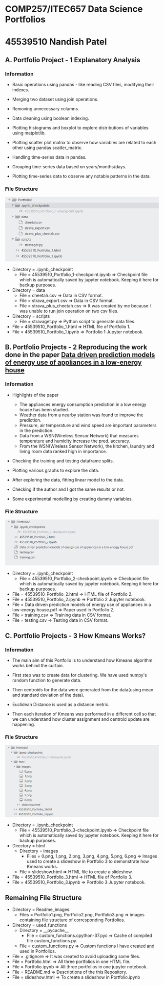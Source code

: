 

COMP257/ITEC657 Data Science Portfolios 
===
45539510 Nandish Patel
===

## A. Portfolio Project - 1 Explanatory Analysis

### Information

*  Basic operations using pandas - like reading CSV files, modifying their indexes.

*  Merging two dataset using join operations.

*  Removing unnecessary columns.

*  Data cleaning using boolean indexing.

*  Plotting histograms and boxplot to explore distributions of variables using matplotlib.

*  Plotting scatter plot matrix to observe how variables are related to each other using pandas scatter_matrix.

*  Handling time-series data in pandas.

*  Grouping time-series data based on years/months/days.

*  Plotting time-series data to observe any notable patterns in the data.

### File Structure

![Portfolio1 Tree](Readme_images/Portfolio1.png)

  *  Directory = .ipynb_checkpoint
	  *  File = 45539510_Portfolio_1-checkpoint.ipynb ⇒ Checkpoint file which is automatically saved by jupyter notebook. Keeping it here for backup purposes.
*  Directory = data
	  *  File = cheetah.csv ⇒  Data in CSV format.
	  *  File = strava_export.csv ⇒  Data in CSV format.
	  *  File = strava_plus_cheetah.csv ⇒  It was created by me because I was unable to run join operation on two csv files.
*  Directory = scripts
	*  File = stravaget.py ⇒ Python script to generate data files.
*  File = 45539510_Portfolio_1.html ⇒ HTML file of Portfolio 1.
*  File = 45539510_Portfolio_1.ipynb ⇒ Portfolio 1 Jupyter notebook.


## B. Portfolio Projects - 2 Reproducing the work done in the paper [Data driven prediction models of energy use of appliances in a low-energy house](https://www.sciencedirect.com/science/article/pii/S0378778816308970?via%3Dihub)

### Information

*  Highlights of the paper
		
	* The appliances energy consumption prediction in a low energy house has been studied.
	* Weather data from a nearby station was found to improve the prediction.
	* Pressure, air temperature and wind speed are important parameters in the prediction.
	* Data from a WSN(Wireless Sensor Network) that measures temperature and humidity increase the pred. accuracy.
	* From the WSN(Wireless Sensor Network), the kitchen, laundry and living room data ranked high in importance.

* Checking the training and testing dataframe splits.
* Plotting various graphs to explore the data.
* After exploring the data, fitting linear model to the data.
* Checking if the author and I got the same results or not.
* Some experimental modelling by creating dummy variables.

###  File Structure

![Portfolio2 Tree](Readme_images/Portfolio2.png)

  *  Directory = .ipynb_checkpoint
	  *  File = 45539510_Portfolio_2-checkpoint.ipynb ⇒ Checkpoint file which is automatically saved by jupyter notebook. Keeping it here for backup purposes.
*  File = 45539510_Portfolio_2.html ⇒ HTML file of Portfolio 2.
*  File = 45539510_Portfolio_2.ipynb ⇒ Portfolio 2 Jupyter notebook.
*  File = Data driven prediction models of energy use of appliances in a low-energy house.pdf ⇒ Paper used in Portfolio 2.
*  File = training.csv ⇒ Training data in CSV format.
*  File = testing.csv ⇒ Testing data in CSV format.

## C. Portfolio Projects - 3 How Kmeans Works?

### Information

* The main aim of this Portfolio is to understand how Kmeans algorithm works behind the curtain.

* First step was to create data for clustering. We have used numpy's random function to generate data.

* Then centroids for the data were generated from the data(using mean and standard deviation of the data).

* Euclidean Distance is used as a distance metric.

* Then each iteration of Kmeans was performed in a different cell so that we can understand how cluster assignment and centroid update are happening.

### File Structure

![Portfolio3 Tree](Readme_images/Portfolio3.png)

  *  Directory = .ipynb_checkpoint
	  *  File = 45539510_Portfolio_3-checkpoint.ipynb ⇒ Checkpoint file which is automatically saved by jupyter notebook. Keeping it here for backup purposes.
*  Directory = html
	*  Directory = images
		*  Files = 0.png, 1.png, 2.png, 3.png, 4.png, 5.png, 6.png ⇒ Images used to create a slideshow in Portfolio 3 to demonstrate how Kmeans works.
	*  File = slideshow.html ⇒ HTML file to create a slideshow.  
*  File = 45539510_Portfolio_3.html ⇒ HTML file of Portfolio 3.
*  File = 45539510_Portfolio_3.ipynb ⇒ Portfolio 3 Jupyter notebook.

## Remaining File Structure

*  Directory = Readme_images
	  *  Files = Portfolio1.png, Portfolio2.png, Portfolio3.png ⇒ images containing file structure of corresponding Portfolios.
*  Directory = used_functions
	*  Directory = \_\_pycache\_\_
		*  File = custom_functions.cpython-37.pyc ⇒ Cache of compiled file custom_functions.py.
	*  File = custom_functions.py ⇒ Custom functions I have created and used in Portfolios.  
*  File = .gitignore ⇒ It was created to avoid uploading some files.
*  File = Portfolio.html ⇒ All three portfolios in one HTML file.
*  File = Portfolio.ipynb ⇒ All three portfolios in one jupyter notebook.
*  File = README.md ⇒ Descriptions of the this Repository.
*  File = slideshow.html ⇒ To create a slideshow in Portfolio.ipynb 